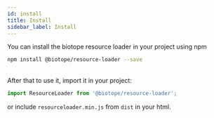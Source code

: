 ```yaml
---
id: install
title: Install
sidebar_label: Install
---
```


You can install the biotope resource loader in your project using npm
```bash
npm install @biotope/resource-loader --save
```
<br/>
After that to use it, import it in your project:

```javascript
import ResourceLoader from '@biotope/resource-loader';
```

or include `resourceloader.min.js` from `dist` in your html.